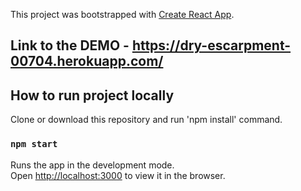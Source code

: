 This project was bootstrapped with [Create React App](https://github.com/facebook/create-react-app).

## Link to the DEMO - https://dry-escarpment-00704.herokuapp.com/

## How to run project locally

Clone or download this repository and run 'npm install' command.

### `npm start`

Runs the app in the development mode.<br />
Open [http://localhost:3000](http://localhost:3000) to view it in the browser.
